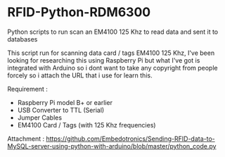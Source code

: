 # RFID-Python-RDM6300
Python scripts to run scan an EM4100 125 Khz to read data and sent it to databases

This script run for scanning data card / tags EM4100 125 Khz, I've been looking for researching this using Raspberry Pi but what I've got is integrated with Arduino so 
i dont want to take any copyright from people forcely so i attach the URL that i use for learn this.

Requirement : 

- Raspberry Pi model B+ or earlier
- USB Converter to TTL (Serial)
- Jumper Cables
- EM4100 Card / Tags (with 125 Khz frequencies)

Attachment : https://github.com/Embedotronics/Sending-RFID-data-to-MySQL-server-using-python-with-arduino/blob/master/python_code.py
